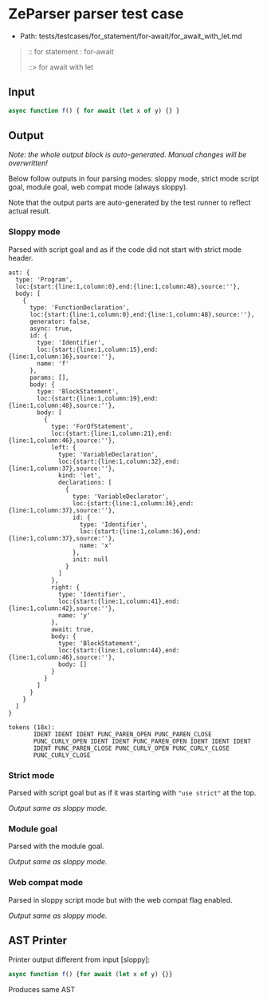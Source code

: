 # ZeParser parser test case

- Path: tests/testcases/for_statement/for-await/for_await_with_let.md

> :: for statement : for-await
>
> ::> for await with let

## Input

`````js
async function f() { for await (let x of y) {} }
`````

## Output

_Note: the whole output block is auto-generated. Manual changes will be overwritten!_

Below follow outputs in four parsing modes: sloppy mode, strict mode script goal, module goal, web compat mode (always sloppy).

Note that the output parts are auto-generated by the test runner to reflect actual result.

### Sloppy mode

Parsed with script goal and as if the code did not start with strict mode header.

`````
ast: {
  type: 'Program',
  loc:{start:{line:1,column:0},end:{line:1,column:48},source:''},
  body: [
    {
      type: 'FunctionDeclaration',
      loc:{start:{line:1,column:0},end:{line:1,column:48},source:''},
      generator: false,
      async: true,
      id: {
        type: 'Identifier',
        loc:{start:{line:1,column:15},end:{line:1,column:16},source:''},
        name: 'f'
      },
      params: [],
      body: {
        type: 'BlockStatement',
        loc:{start:{line:1,column:19},end:{line:1,column:48},source:''},
        body: [
          {
            type: 'ForOfStatement',
            loc:{start:{line:1,column:21},end:{line:1,column:46},source:''},
            left: {
              type: 'VariableDeclaration',
              loc:{start:{line:1,column:32},end:{line:1,column:37},source:''},
              kind: 'let',
              declarations: [
                {
                  type: 'VariableDeclarator',
                  loc:{start:{line:1,column:36},end:{line:1,column:37},source:''},
                  id: {
                    type: 'Identifier',
                    loc:{start:{line:1,column:36},end:{line:1,column:37},source:''},
                    name: 'x'
                  },
                  init: null
                }
              ]
            },
            right: {
              type: 'Identifier',
              loc:{start:{line:1,column:41},end:{line:1,column:42},source:''},
              name: 'y'
            },
            await: true,
            body: {
              type: 'BlockStatement',
              loc:{start:{line:1,column:44},end:{line:1,column:46},source:''},
              body: []
            }
          }
        ]
      }
    }
  ]
}

tokens (18x):
       IDENT IDENT IDENT PUNC_PAREN_OPEN PUNC_PAREN_CLOSE
       PUNC_CURLY_OPEN IDENT IDENT PUNC_PAREN_OPEN IDENT IDENT IDENT
       IDENT PUNC_PAREN_CLOSE PUNC_CURLY_OPEN PUNC_CURLY_CLOSE
       PUNC_CURLY_CLOSE
`````

### Strict mode

Parsed with script goal but as if it was starting with `"use strict"` at the top.

_Output same as sloppy mode._

### Module goal

Parsed with the module goal.

_Output same as sloppy mode._

### Web compat mode

Parsed in sloppy script mode but with the web compat flag enabled.

_Output same as sloppy mode._

## AST Printer

Printer output different from input [sloppy]:

````js
async function f() {for await (let x of y) {}}
````

Produces same AST
